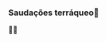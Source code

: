 ###  Saudações terráqueo👋

<!--
**SHIELD-0/SHIELD-0** is a ✨ _special_ ✨ repository because its `README.md` (this file) appears on your GitHub profile.

Here are some ideas to get you started:

Sem tempo irmão
-->👳‍♀️
